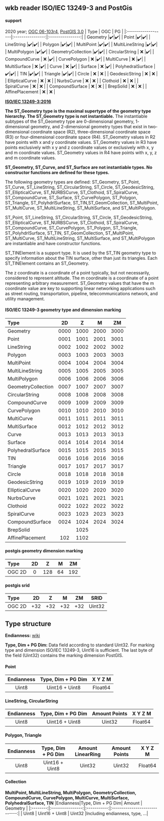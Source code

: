 ## wkb reader ISO/IEC 13249-3 and PostGis

#### support
2020 year; [OGC 06-103r4](https://www.ogc.org/standards/sfa), [PostGIS 3.0](https://postgis.net/documentation/)
| Type               |        OGC       |        PG        |
|:-------------------|:----------------:|:----------------:|
| Geometry           |:heavy_check_mark:|:heavy_check_mark:|
| Point              |:heavy_check_mark:|:heavy_check_mark:|
| LineString         |:heavy_check_mark:|:heavy_check_mark:|
| Polygon            |:heavy_check_mark:|:heavy_check_mark:|
| MultiPoint         |:heavy_check_mark:|:heavy_check_mark:|
| MultiLineString    |:heavy_check_mark:|:heavy_check_mark:|
| MultiPolygon       |:heavy_check_mark:|:heavy_check_mark:|
| GeometryCollection |:heavy_check_mark:|:heavy_check_mark:|
| CircularString     |       :x:        |:heavy_check_mark:|
| CompoundCurve      |       :x:        |:heavy_check_mark:|
| CurvePolygon       |       :x:        |:heavy_check_mark:|
| MultiCurve         |       :x:        |:heavy_check_mark:|
| MultiSurface       |       :x:        |:heavy_check_mark:|
| Curve              |       :x:        |:heavy_check_mark:|
| Surface            |       :x:        |:heavy_check_mark:|
| PolyhedralSurface  |:heavy_check_mark:|:heavy_check_mark:|
| TIN                |:heavy_check_mark:|:heavy_check_mark:|
| Triangle           |:heavy_check_mark:|:heavy_check_mark:|
| Circle             |       :x:        |       :x:        |
| GeodesicString     |       :x:        |       :x:        |
| EllipticalCurve    |       :x:        |       :x:        |
| NurbsCurve         |       :x:        |       :x:        |
| Clothoid           |       :x:        |       :x:        |
| SpiralCurve        |       :x:        |       :x:        |
| CompoundSurface    |       :x:        |       :x:        |
| BrepSolid          |       :x:        |       :x:        |
| AffinePlacement    |       :x:        |       :x:        |

**[ISO/IEC 13249-3:2016](https://www.iso.org/standard/60343.html)**

**The ST_Geometry type is the maximal supertype of the geometry type hierarchy. The ST_Geometry type
is not instantiable.** The instantiable subtypes of the ST_Geometry type are 0-dimensional geometry, 1-
dimensional geometry, and 2-dimensional geometry types that exist in two-dimensional coordinate space
(R2), three-dimensional coordinate space (R3) or four-dimensional coordinate space (R4). ST_Geometry
values in R2 have points with x and y coordinate values. ST_Geometry values in R3 have points
exclusively with x y and z coordinate values or exclusively with x, y and m coordinate values.
ST_Geometry values in R4 have points with x, y, z and m coordinate values.

**ST_Geometry, ST_Curve, and ST_Surface are not instantiable types. No constructor functions are
defined for these types.**

The following geometry types are defined: ST_Geometry, ST_Point, ST_Curve, ST_LineString,
ST_CircularString, ST_Circle, ST_GeodesicString, ST_EllipticalCurve, ST_NURBSCurve, ST_Clothoid,
ST_SpiralCurve, ST_CompoundCurve, ST_Surface, ST_CurvePolygon, ST_Polygon, ST_Triangle,
ST_PolyhdrlSurface, ST_TIN,ST_GeomCollection, ST_MultiPoint, ST_MultiCurve, ST_MultiLineString,
ST_MultiSurface, and ST_MultiPolygon.

ST_Point, ST_LineString, ST_CircularString, ST_Circle, ST_GeodesicString, ST_EllipticalCurve,
ST_NURBSCurve, ST_Clothoid, ST_SpiralCurve, ST_CompoundCurve, ST_CurvePolygon, ST_Polygon,
ST_Triangle, ST_PolyhdrlSurface, ST_TIN, ST_GeomCollection, ST_MultiPoint, ST_MultiCurve,
ST_MultiLineString, ST_MultiSurface, and ST_MultiPolygon are instantiable and have constructor
functions.

ST_TINElement is a support type. It is used by the ST_TIN geometry type to specify information about
the TIN surface, other than just its triangles. Each ST_TINElement contains an ST_Geometry.

The z coordinate is a coordinate of a point typically, but not necessarily, considered to represent altitude.
The m coordinate is a coordinate of a point representing arbitrary measurement. ST_Geometry values
that have the m coordinate value are key to supporting linear networking applications such as street
routing, transportation, pipeline, telecommunications network, and utility management.

#### ISO/IEC 13249-3 geometry type and dimension marking
| Type               |  2D  |  Z   |  M   |  ZM  |
|:-------------------|:----:|:----:|:----:|:----:|
| Geometry           | 0000 | 1000 | 2000 | 3000 |
| Point              | 0001 | 1001 | 2001 | 3001 |
| LineString         | 0002 | 1002 | 2002 | 3002 |
| Polygon            | 0003 | 1003 | 2003 | 3003 |
| MultiPoint         | 0004 | 1004 | 2004 | 3004 |
| MultiLineString    | 0005 | 1005 | 2005 | 3005 |
| MultiPolygon       | 0006 | 1006 | 2006 | 3006 |
| GeometryCollection | 0007 | 1007 | 2007 | 3007 |
| CircularString     | 0008 | 1008 | 2008 | 3008 |
| CompoundCurve      | 0009 | 1009 | 2009 | 3009 |
| CurvePolygon       | 0010 | 1010 | 2010 | 3010 |
| MultiCurve         | 0011 | 1011 | 2011 | 3011 |
| MultiSurface       | 0012 | 1012 | 2012 | 3012 |
| Curve              | 0013 | 1013 | 2013 | 3013 |
| Surface            | 0014 | 1014 | 2014 | 3014 |
| PolyhedralSurface  | 0015 | 1015 | 2015 | 3015 |
| TIN                | 0016 | 1016 | 2016 | 3016 |
| Triangle           | 0017 | 1017 | 2017 | 3017 |
| Circle             | 0018 | 1018 | 2018 | 3018 |
| GeodesicString     | 0019 | 1019 | 2019 | 3019 |
| EllipticalCurve    | 0020 | 1020 | 2020 | 3020 |
| NurbsCurve         | 0021 | 1021 | 2021 | 3021 |
| Clothoid           | 0022 | 1022 | 2022 | 3022 |
| SpiralCurve        | 0023 | 1023 | 2023 | 3023 |
| CompoundSurface    | 0024 | 1024 | 2024 | 3024 |
| BrepSolid          |      | 1025 |      |      |
| AffinePlacement    | 102  | 1102 |      |      |

#### postgis geometry dimension marking
| Type               |  2D  |  Z   |  M   |  ZM  |
|:-------------------|:----:|:----:|:----:|:----:|
| OGC 2D             |   0  | 128  |  64  | 192  |

#### postgis srid
| Type               |  2D |  Z  |  M  | ZM  | SRID |
|:-------------------|:---:|:---:|:---:|:---:|:----:|
| OGC 2D             | +32 | +32 | +32 | +32 |Uint32|

## Type structure

**Endianness:** [wiki](https://en.wikipedia.org/wiki/Endianness)

**Type, Dim + PG Dim:**
Data field according to standard Uint32.
For marking type and dimension ISO/IEC 13249-3, Uint16 is sufficient.
The last byte of the field (Uint32) contains the marking dimension PostGIS.



#### Point
|Endianness|Type, Dim + PG Dim|X Y Z M|
|:--------:|:----------------:|:-----:|
| Uint8    | Uint16 + Uint8   |Float64|

#### LineString, CircularString
|Endianness|Type, Dim + PG Dim|Amount Points|X Y Z M|
|:--------:|:----------------:|:-----------:|:-----:|
| Uint8    | Uint16 + Uint8   | Uint32      |Float64|

#### Polygon, Triangle
|Endianness|Type, Dim + PG Dim|Amount LinearRing|Amount Points|X Y Z M|
|:--------:|:----------------:|:---------------:|:-----------:|:-----:|
| Uint8    | Uint16 + Uint8   | Uint32          | Uint32      |Float64|

#### Collection
**MultiPoint, MultiLineString, MultiPolygon, GeometryCollection, CompoundCurve, CurvePolygon, MultiCurve, MultiSurface, PolyhedralSurface, TIN**
|Endianness|Type, Dim + PG Dim|   Amount    |          Geometry             |
|:--------:|:----------------:|:-----------:|:-----------------------------:|
| Uint8    | Uint16 + Uint8   | Uint32      |Including endianness, type, ...|

